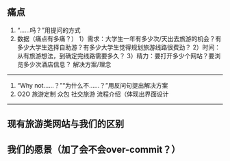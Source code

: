 痛点
----
1. “……吗？”用提问的方式
2. 数据（痛点有多痛？）
1）需求：大学生一年有多少次/天出去旅游的机会？有多少大学生选择自助游？有多少大学生觉得规划旅游线路很费劲？
2）时间：从有旅游想法，到确定完线路需要多久？
3）精力：要打开多少个网站？要浏览多少次酒店信息？
解决方案/理念
------------
1. “Why not……？”“为什么不……？”用反问句提出解决方案
2. O2O 旅游定制 众包 社交旅游
流程介绍（体现出界面设计
-----------------------
现有旅游类网站与我们的区别
-------------------------
我们的愿景（加了会不会over-commit？）
---
